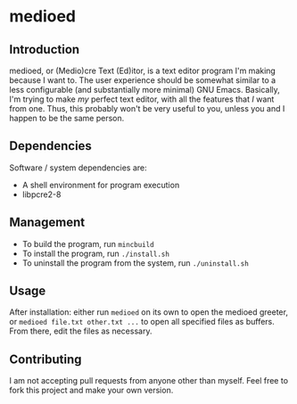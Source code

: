 # medioed

## Introduction
medioed, or (Medio)cre Text (Ed)itor, is a text editor program I'm making
because I want to. The user experience should be somewhat similar to a less
configurable (and substantially more minimal) GNU Emacs. Basically, I'm trying
to make *my* perfect text editor, with all the features that *I* want from one.
Thus, this probably won't be very useful to you, unless you and I happen to be
the same person.

## Dependencies
Software / system dependencies are:
* A shell environment for program execution
* libpcre2-8

## Management
* To build the program, run `mincbuild`
* To install the program, run `./install.sh`
* To uninstall the program from the system, run `./uninstall.sh`

## Usage
After installation: either run `medioed` on its own to open the medioed greeter,
or `medioed file.txt other.txt ...` to open all specified files as buffers. From
there, edit the files as necessary.

## Contributing
I am not accepting pull requests from anyone other than myself. Feel free to
fork this project and make your own version.
